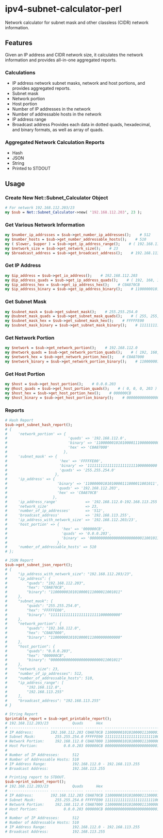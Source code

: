 ipv4-subnet-calculator-perl
===========================

Network calculator for subnet mask and other classless (CIDR) network information.

Features
--------
Given an IP address and CIDR network size, it calculates the network information and provides all-in-one aggregated reports.

### Calculations
 * IP address network subnet masks, network and host portions, and provides aggregated reports.
 * Subnet mask 
 * Network portion
 * Host portion
 * Number of IP addresses in the network
 * Number of addressable hosts in the network
 * IP address range
 * Broadcast address
Provides each data in dotted quads, hexadecimal, and binary formats, as well as array of quads.

### Aggregated Network Calculation Reports
 * Hash
 * JSON
 * String
 * Printed to STDOUT

Usage
-----

### Create New Net::Subnet_Calculator Object
```perl
# For network 192.168.112.203/23
my $sub = Net::Subnet_Calculator->new( '192.168.112.203', 23 );
```

### Get Various Network Information
```perl
my $number_ip_addrssses = $sub->get_number_ip_addresses();    # 512
my $number_hosts = $sub->get_number_addressable_hosts();    # 510
my ( $lower, $upper ) = $sub->get_ip_address_range();    # ( 192.168.112.0, 192.168.113.255 )
my $network_size = $sub->get_network_size();    # 23
my $broadcast_address = $sub->get_broadcast_address();    # 192.168.113.255
```

### Get IP Address
```perl
my $ip_address = $sub->get_io_address();    # 192.168.112.203
my @ip_address_quads = $sub->get_ip_address_quads();    # ( 192, 168, 112, 203 )
my $ip_address_hex = $sub->get_ip_address_hex();    # C0A870CB
my $ip_address_binary = $sub->get_ip_address_binary();    # 11000000101010000111000011001011
```

### Get Subnet Mask
```perl
my $subnet_mask = $sub->get_subnet_mask();    # 255.255.254.0
my @subnet_mask_quads = $sub->get_subnet_mask_quads();    # ( 255, 255, 254, 0 )
my $subnet_mask_hex = $sub->get_subnet_mask_hex();    # FFFFFE00
my $subnet_mask_binary = $sub->get_subnet_mask_binary();    # 11111111111111111111111000000000
```

### Get Network Portion
```perl
my $network = $sub->get_network_portion();    # 192.168.112.0
my @network_quads = $sub->get_network_portion_quads();    # ( 192, 168, 112, 0 )
my $network_hex = $sub->get_network_portion_hex();    # C0A87000
my $network_binary = $sub->get_network_portion_binary();    # 11000000101010000111000000000000
```

### Get Host Portion
```perl
my $host = $sub->get_host_portion();    # 0.0.0.203
my @host_quads = $sub->get_host_portion_quads();    # ( 0, 0, 0, 203 )
my $host_hex = $sub->get_host_portion_hex();    # 000000CB
my $host_binary = $sub->get_host_portion_binary();    # 00000000000000000000000011001011
```

### Reports
```perl
# Hash Report
$sub->get_subnet_hash_report();
# {
#     'network_portion' => {
#                            'quads' => '192.168.112.0',
#                            'binary' => '11000000101010000111000000000000',
#                            'hex' => 'C0A87000'
#                          },
#     'subnet_mask' => {
#                        'hex' => 'FFFFFE00',
#                        'binary' => '11111111111111111111111000000000',
#                        'quads' => '255.255.254.0'
#                      },
#     'ip_address' => {
#                       'binary' => '11000000101010000111000011001011',
#                       'quads' => '192.168.112.203',
#                       'hex' => 'C0A870CB'
#                     },
#     'ip_address_range'             => '192.168.112.0-192.168.113.255',
#     'network_size'                 => 23,
#     'number_of_ip_addresses'       => '512',
#     'broadcast_address'            => '192.168.113.255',
#     'ip_address_with_network_size' => '192.168.112.203/23',
#     'host_portion' => {
#                         'hex' => '000000CB',
#                         'quads' => '0.0.0.203',
#                         'binary' => '00000000000000000000000011001011'
#                       },
#     'number_of_addressable_hosts' => 510
# };

# JSON Report
$sub->get_subnet_json_report();
# {
#     "ip_address_with_network_size": "192.168.112.203/23",
#     "ip_address": {
#         "quads": "192.168.112.203",
#         "hex": "C0A870CB",
#         "binary": "11000000101010000111000011001011"
#     },
#     "subnet_mask": {
#         "quads": "255.255.254.0",
#         "hex": "FFFFFE00",
#         "binary": "11111111111111111111111000000000"
#     },
#     "network_portion": {
#         "quads": "192.168.112.0",
#         "hex": "C0A87000",
#         "binary": "11000000101010000111000000000000"
#     },
#     "host_portion": {
#         "quads": "0.0.0.203",
#         "hex": "000000CB",
#         "binary": "00000000000000000000000011001011"
#     },
#     "network_size": 23,
#     "number_of_ip_addresses": 512,
#     "number_of_addressable_hosts": 510,
#     "ip_address_range": [
#         "192.168.112.0",
#         "192.168.113.255"
#     ],
#     "broadcast_address": "192.168.113.255"
# }

# String Report
$printable_report = $sub->get_printable_report();
# 192.168.112.203/23           Quads      Hex                           Binary
# ------------------ --------------- -------- --------------------------------
# IP Address:        192.168.112.203 C0A870CB 11000000101010000111000011001011
# Subnet Mask:         255.255.254.0 FFFFFE00 11111111111111111111111000000000
# Network Portion:     192.168.112.0 C0A87000 11000000101010000111000000000000
# Host Portion:            0.0.0.203 000000CB 00000000000000000000000011001011
# 
# Number of IP Addresses:      512
# Number of Addressable Hosts: 510
# IP Address Range:            192.168.112.0 - 192.168.113.255
# Broadcast Address:           192.168.113.255

# Printing report to STDOUT.
$sub->print_subnet_report();
# 192.168.112.203/23           Quads      Hex                           Binary
# ------------------ --------------- -------- --------------------------------
# IP Address:        192.168.112.203 C0A870CB 11000000101010000111000011001011
# Subnet Mask:         255.255.254.0 FFFFFE00 11111111111111111111111000000000
# Network Portion:     192.168.112.0 C0A87000 11000000101010000111000000000000
# Host Portion:            0.0.0.203 000000CB 00000000000000000000000011001011
# 
# Number of IP Addresses:      512
# Number of Addressable Hosts: 510
# IP Address Range:            192.168.112.0 - 192.168.113.255
# Broadcast Address:           192.168.113.255
```